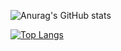 ![Anurag's GitHub stats](https://github-readme-stats.vercel.app/api?username=OsvaldirJr&show_icons=true&theme=dark)

[![Top Langs](https://github-readme-stats.vercel.app/api/top-langs/?username=OsvaldirJr&layout=compact&theme=dark)](https://github.com/OsvaldirJr/github-readme-stats)





<!--
**OsvaldirJr/OsvaldirJr** is a ✨ _special_ ✨ repository because its `README.md` (this file) appears on your GitHub profile.

Here are some ideas to get you started:

- 🔭 I’m currently working on ...
- 🌱 I’m currently learning ...
- 👯 I’m looking to collaborate on ...
- 🤔 I’m looking for help with ...
- 💬 Ask me about ...
- 📫 How to reach me: ...
- 😄 Pronouns: ...
- ⚡ Fun fact: ...
-->
